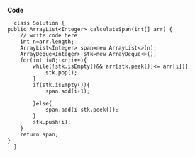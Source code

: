 **Code**

      class Solution {
    public ArrayList<Integer> calculateSpan(int[] arr) {
        // write code here
        int n=arr.length;
        ArrayList<Integer> span=new ArrayList<>(n);
        ArrayDeque<Integer> stk=new ArrayDeque<>();
        for(int i=0;i<n;i++){
            while(!stk.isEmpty()&& arr[stk.peek()]<= arr[i]){
                stk.pop();
            }
            if(stk.isEmpty()){
                span.add(i+1);
                
            }else{
                span.add(i-stk.peek());
            }
            stk.push(i);
        }
        return span;
    }
      }
